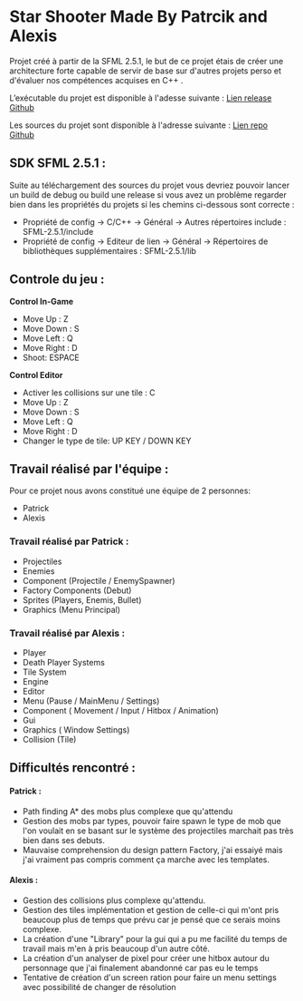 
# Star Shooter Made By Patrcik and Alexis

Projet créé à partir de la SFML 2.5.1, le but de ce projet étais de créer une architecture forte capable de servir de base sur d'autres projets perso et d'évaluer nos compétences acquises en C++ .

L’exécutable du projet est disponible à l'adesse suivante :
[Lien release Github](https://github.com/AlexisAubineau/StarShooter/releases/tag/0.0.1)

Les sources du projet sont disponible à l'adresse suivante :
[Lien repo Github](https://github.com/AlexisAubineau/StarShooter)

## SDK SFML 2.5.1 : 
Suite au téléchargement des sources du projet vous devriez pouvoir lancer un build de debug ou build une release si vous avez un problème regarder bien dans les propriétés du projets si les chemins ci-dessous sont correcte :

 - Propriété de config -> C/C++ -> Général -> Autres répertoires include : SFML-2.5.1/include
 - Propriété de config -> Editeur de lien -> Général -> Répertoires de bibliothèques supplémentaires : SFML-2.5.1/lib

## Controle du jeu : 

**Control In-Game**

 - Move Up : Z
 - Move Down : S
 - Move Left : Q
 - Move Right : D
 - Shoot: ESPACE

**Control Editor**
- Activer les collisions sur une tile : C
- Move Up : Z
- Move Down : S
- Move Left : Q
- Move Right : D
- Changer le type de tile: UP KEY / DOWN KEY

## Travail réalisé par l'équipe :

Pour ce projet nous avons constitué une équipe de 2 personnes:

 - Patrick
 - Alexis

### Travail réalisé par Patrick :

- Projectiles
 - Enemies
 - Component (Projectile / EnemySpawner)
 - Factory Components (Debut)
 - Sprites (Players, Enemis, Bullet)
 - Graphics (Menu Principal)

### Travail réalisé par Alexis :

 - Player
 - Death Player Systems
 - Tile System
 - Engine
 - Editor
 - Menu (Pause / MainMenu / Settings)
 - Component ( Movement / Input / Hitbox / Animation)
 - Gui
 - Graphics ( Window Settings)
 - Collision (Tile)

## Difficultés rencontré :

 #### Patrick :
 
 - Path finding A* des mobs plus complexe que qu'attendu
 - Gestion des mobs par types, pouvoir faire spawn le type de mob que l'on voulait en se basant sur le système des projectiles marchait pas très bien dans ses debuts.
 - Mauvaise comprehension du design pattern Factory, j'ai essaiyé mais j'ai vraiment pas compris comment ça marche avec les templates.

 
    
 #### Alexis :
 
- Gestion des collisions plus complexe qu'attendu.
- Gestion des tiles implémentation et gestion de celle-ci qui m'ont pris beaucoup plus de temps que prévu car je pensé que ce serais moins complexe.
- La création d'une "Library" pour la gui qui a pu me facilité du temps de travail mais m'en à pris beaucoup d'un autre côté.
- La création d'un analyser de pixel pour créer une hitbox autour du personnage que j'ai finalement abandonné car pas eu le temps
- Tentative de création d'un screen ration pour faire un menu settings avec possibilité de changer de résolution
